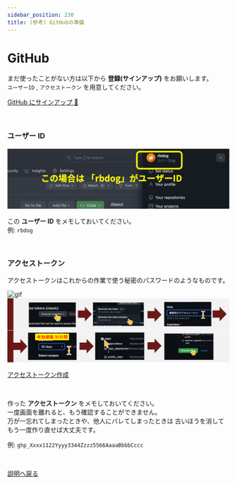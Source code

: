 ```yaml
---
sidebar_position: 230
title: (参考) GitHubの準備
---
```


# GitHub

まだ使ったことがない方は以下から **登録(サインアップ)** をお願いします。  
`ユーザーID` , `アクセストークン` を用意してください。

<a href="https://github.co.jp/" class='linkbutton'>GitHub にサインアップ 🐙</a>

<br />

### ユーザー ID

![image](/dev/github_id.png)

この **ユーザー ID** をメモしておいてください。  
例: `rbdog`

<br />

### アクセストークン

アクセストークンはこれからの作業で使う秘密のパスワードのようなものです。

![gif](/dev/access-token.gif)  
![gif](/dev/access-token-digest.png)

<a href="https://github.com/settings/tokens" class='linkbutton'>アクセストークン作成</a>

<br />

作った **アクセストークン** をメモしておいてください。  
一度画面を離れると、もう確認することができません。  
万が一忘れてしまったときや、他人にバレてしまったときは 古いほうを消してもう一度作り直せば大丈夫です。

例: `ghp_Xxxx1122Yyyy3344Zzzz5566AaaaBbbbCccc`

<br />

<a href="/dev/deploy" class='linkbutton'>説明へ戻る</a>
